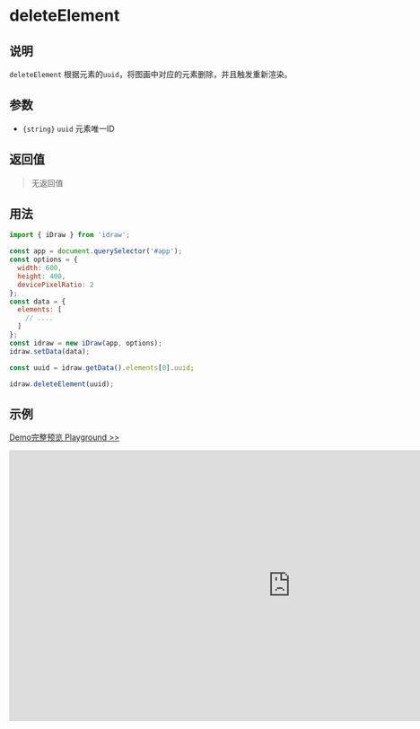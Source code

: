 # deleteElement

## 说明

`deleteElement` 根据元素的`uuid`，将图画中对应的元素删除，并且触发重新渲染。

## 参数

- `{string}` `uuid` 元素唯一ID

## 返回值

> 无返回值

## 用法

```js
import { iDraw } from 'idraw';

const app = document.querySelector('#app');
const options = {
  width: 600,
  height: 400,
  devicePixelRatio: 2
};
const data = {
  elements: [
    // ....
  ]
};
const idraw = new iDraw(app, options);
idraw.setData(data);

const uuid = idraw.getData().elements[0].uuid;

idraw.deleteElement(uuid);
```

## 示例

[Demo完整预览 Playground >>](https://idrawjs.com/playground/?demo=api-deleteElement)

<iframe class="idraw-playground-preview" 
  src="https://idrawjs.com/playground/?demo=api-deleteElement&header=false&sider=false&default-editor-split=50" 
  width="1000" height="480" frameborder="no" border="0"
  style="border: 1px solid #cecece; margin: 0px auto;"
></iframe>
